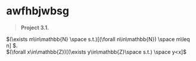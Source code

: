 # awfhbjwbsg

> **Project 3.1.**  

$(\exists m\in\mathbb{N} \space s.t.)[(\forall n\in\mathbb{N}) \space m\leq n] $.  
$(\forall x\in\mathbb{Z})[(\exists y\in\mathbb{Z}\space s.t.) \space y<x]$